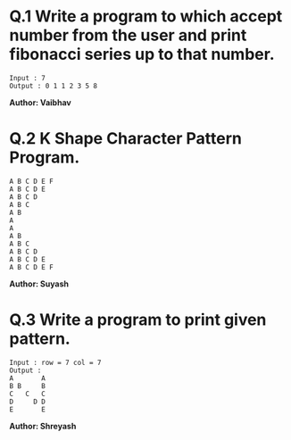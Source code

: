 # Q.1 Write a program to which accept number from the user and print fibonacci series up to that number.
```
Input : 7
Output : 0 1 1 2 3 5 8
```
**Author: Vaibhav**

# Q.2 K Shape Character Pattern Program.
```
A B C D E F 
A B C D E 
A B C D 
A B C 
A B 
A 
A 
A B 
A B C 
A B C D 
A B C D E 
A B C D E F

```
**Author: Suyash**

# Q.3 Write a program to print given pattern.
```
Input : row = 7 col = 7
Output :
A       A 
B B     B 
C   C   C 
D     D D 
E       E
```
**Author: Shreyash**






 

